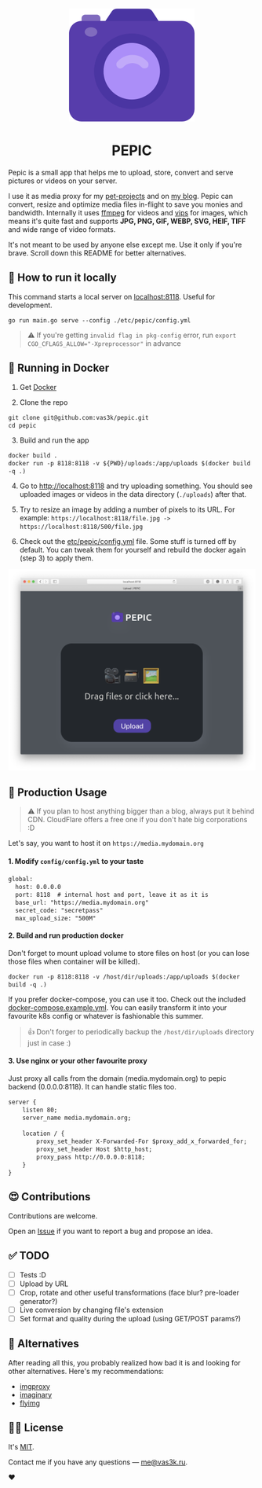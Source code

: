 <div align="center">
  <br>
  <img src="static/images/logo.png" width="256" alt="">
  <h1>PEPIC</h1>
</div>

Pepic is a small app that helps me to upload, store, convert and serve pictures or videos on your server.

I use it as media proxy for my [pet-projects](https://github.com/vas3k/vas3k.club) and on [my blog](https://vas3k.com). 
Pepic can convert, resize and optimize media files in-flight to save you monies and bandwidth. 
Internally it uses [ffmpeg](https://ffmpeg.org/download.html) for videos and [vips](https://libvips.github.io/libvips/install.html) for images,
which means it's quite fast and supports **JPG, PNG, GIF, WEBP, SVG, HEIF, TIFF** and wide range of video formats.  

It's not meant to be used by anyone else except me. Use it only if you're brave. Scroll down this README for better alternatives.

## 🤖 How to run it locally

This command starts a local server on [localhost:8118](http://localhost:8118). Useful for development.

```
go run main.go serve --config ./etc/pepic/config.yml
```

> ⚠️ If you're getting `invalid flag in pkg-config` error, run `export CGO_CFLAGS_ALLOW="-Xpreprocessor"` in advance

## 🐳 Running in Docker

1. Get [Docker](https://www.docker.com/get-started)

2. Clone the repo

```
git clone git@github.com:vas3k/pepic.git
cd pepic
```

3. Build and run the app

```
docker build .
docker run -p 8118:8118 -v ${PWD}/uploads:/app/uploads $(docker build -q .)
```

4. Go to [http://localhost:8118](http://localhost:8118) and try uploading something. 
You should see uploaded images or videos in the data directory (`./uploads`) after that.

5. Try to resize an image by adding a number of pixels to its URL. For example: `https://localhost:8118/file.jpg -> https://localhost:8118/500/file.jpg`

6. Check out the [etc/pepic/config.yml](etc/pepic/config.yml) file. Some stuff is turned off by default.
You can tweak them for yourself and rebuild the docker again (step 3) to apply them.

![](static/images/screenshot1.png)

## 🚢 Production Usage

> ⚠️ If you plan to host anything bigger than a blog, always put it behind CDN. 
> CloudFlare offers a free one if you don't hate big corporations :D

Let's say, you want to host it on `https://media.mydomain.org`

#### 1. Modify `config/config.yml` to your taste

```
global:
  host: 0.0.0.0 
  port: 8118  # internal host and port, leave it as it is
  base_url: "https://media.mydomain.org"
  secret_code: "secretpass"
  max_upload_size: "500M"
```

#### 2. Build and run production docker

Don't forget to mount upload volume to store files on host (or you can lose those files when container will be killed).

```
docker run -p 8118:8118 -v /host/dir/uploads:/app/uploads $(docker build -q .)
```

If you prefer docker-compose, you can use it too. Check out the included [docker-compose.example.yml](docker-compose.example.yml). 
You can easily transform it into your favourite k8s config or whatever is fashionable this summer. 

> 👍 Don't forger to periodically backup the `/host/dir/uploads` directory just in case :)

#### 3. Use nginx or your other favourite proxy

Just proxy all calls from the domain (media.mydomain.org) to pepic backend (0.0.0.0:8118). It can handle static files too.

```
server {
    listen 80;
    server_name media.mydomain.org;

    location / {
        proxy_set_header X-Forwarded-For $proxy_add_x_forwarded_for;
        proxy_set_header Host $http_host;
        proxy_pass http://0.0.0.0:8118;
    }
}
```

## 😍 Contributions

Contributions are welcome.  

Open an [Issue](https://github.com/vas3k/vas3k.club/issues) if you want to report a bug and propose an idea.

## ✅ TODO

- [ ] Tests :D
- [ ] Upload by URL
- [ ] Crop, rotate and other useful transformations (face blur? pre-loader generator?)
- [ ] Live conversion by changing file's extension 
- [ ] Set format and quality during the upload (using GET/POST params?)

## 🤔 Alternatives

After reading all this, you probably realized how bad it is and looking for other alternatives. Here's my recommendations:

- [imgproxy](https://github.com/imgproxy/imgproxy)
- [imaginary](https://github.com/h2non/imaginary)
- [flyimg](https://github.com/flyimg/flyimg)

## 👩‍💼 License 

It's [MIT](LICENSE).

Contact me if you have any questions — [me@vas3k.ru](mailto:me@vas3k.ru).

❤️
